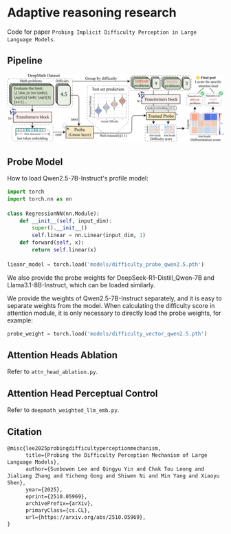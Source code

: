 # Adaptive reasoning research

Code for paper `Probing Implicit Difficulty Perception in Large Language Models`.

## Pipeline

![Pipeline](img/framework.jpg)

## Probe Model

How to load Qwen2.5-7B-Instruct's profile model:

```python
import torch
import torch.nn as nn

class RegressionNN(nn.Module):
    def __init__(self, input_dim):
        super().__init__()
        self.linear = nn.Linear(input_dim, 1)
    def forward(self, x):
        return self.linear(x)

lieanr_model = torch.load('models/difficulty_probe_qwen2.5.pth')
```

We also provide the probe weights for DeepSeek-R1-Distill_Qwen-7B and Llama3.1-8B-Instruct, which can be loaded similarly.

We provide the weights of Qwen2.5-7B-Instruct separately, and it is easy to separate weights from the model. When calculating the difficulty score in attention module, it is only necessary to directly load the probe weights, for example:

```python
probe_weight = torch.load('models/difficulty_vector_qwen2.5.pth')
```

## Attention Heads Ablation

Refer to `attn_head_ablation.py`.

## Attention Head Perceptual Control

Refer to `deepmath_weighted_llm_emb.py`.


## Citation

```
@misc{lee2025probingdifficultyperceptionmechanism,
      title={Probing the Difficulty Perception Mechanism of Large Language Models}, 
      author={Sunbowen Lee and Qingyu Yin and Chak Tou Leong and Jialiang Zhang and Yicheng Gong and Shiwen Ni and Min Yang and Xiaoyu Shen},
      year={2025},
      eprint={2510.05969},
      archivePrefix={arXiv},
      primaryClass={cs.CL},
      url={https://arxiv.org/abs/2510.05969}, 
}
```
